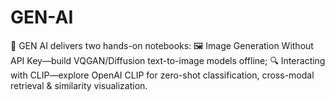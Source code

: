 # GEN-AI
🚀 GEN AI delivers two hands-on notebooks: 🖼️ Image Generation Without API Key—build VQGAN/Diffusion text-to-image models offline; 🔍 Interacting with CLIP—explore OpenAI CLIP for zero-shot classification, cross-modal retrieval &amp; similarity visualization.
